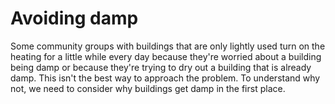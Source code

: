 # Avoiding damp

Some community groups with buildings that are only lightly used turn on the heating for a little while every day because they're worried about a building being damp or because they're trying to dry out a building that is already damp.  This isn't the best way to approach the problem.  To understand
why not, we need to consider why buildings get damp in the first place.




 
